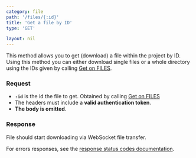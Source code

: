 ```yaml
---
category: file
path: '/files/{:id}'
title: 'Get a file by ID'
type: 'GET'

layout: nil
---
```


This method allows you to get (download) a file within the project by ID. Using this method you can either download single files or a whole directory using the IDs given by calling [Get on FILES](#/files-get). 

### Request

* **`:id`** is the id the file to get. Obtained by calling [Get on FILES](#/files-get)
* The headers must include a **valid authentication token**.
* **The body is omitted**.

### Response

File should start downloading via WebSocket file transfer. 

For errors responses, see the [response status codes documentation](#response-status-codes).